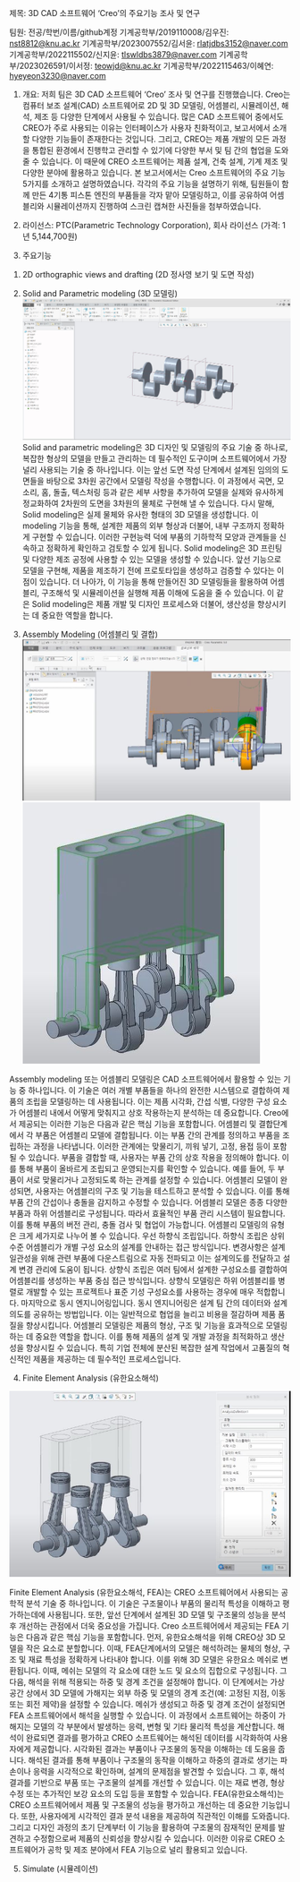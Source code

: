 제목: 3D CAD 소프트웨어 ‘Creo’의 주요기능 조사 및 연구

팀원: 전공/학번/이름/github계정
기계공학부/2019110008/김우진: nst8812@knu.ac.kr
기계공학부/2023007552/김서윤: rlatjdbs3152@naver.com
기계공학부/2022115502/신지윤: tlswldbs3879@naver.com
기계공학부/2023026591/이서정: teowjd@knu.ac.kr
기계공학부/2022115463/이혜연: hyeyeon3230@naver.com

1. 개요: 저희 팀은 3D CAD 소프트웨어 ‘Creo’ 조사 및 연구를 진행했습니다. Creo는 컴퓨터 보조 설계(CAD) 소프트웨어로 2D 및 3D 모델링, 어셈블리, 시뮬레이션, 해석, 제조 등 다양한 단계에서 사용될 수 있습니다. 많은 CAD 소프트웨어 중에서도 CREO가 주로 사용되는 이유는 인터페이스가 사용자 친화적이고, 보고서에서 소개할 다양한 기능들이 존재한다는 것입니다. 그리고, CREO는 제품 개발의 모든 과정을 통합된 환경에서 진행학고 관리할 수 있기에 다양한 부서 및 팀 간의 협업을 도와줄 수 있습니다. 이 때문에 CREO 소프트웨어는 제품 설계, 건축 설계, 기계 제조 및 다양한 분야에 활용하고 있습니다.
본 보고서에서는 Creo 소프트웨어의 주요 기능 5가지를 소개하고 설명하였습니다. 각각의 주요 기능을 설명하기 위해, 팀원들이 함께 만든 4기통 피스톤 엔진의 부품들을 각자 맡아 모델링하고, 이를 공유하여 어셈블리와 시뮬레이션까지 진행하여 스크린 캡쳐한 사진들을 첨부하였습니다.

2. 라이선스: PTC(Parametric Technology Corporation), 회사 라이선스 (가격: 1년 5,144,700원)

3. 주요기능
1) 2D orthographic views and drafting (2D 정사영 보기 및 도면 작성)

2) Solid and Parametric modeling (3D 모델링)
![1](https://github.com/woojinzzz/oss_new/blob/main/images/2.JPG?raw=true)
﻿Solid and parametric modeling은 3D 디자인 및 모델링의 주요 기술 중 하나로, 복잡한 형상의 모델을 만들고 관리하는 데 필수적인 도구이며 소프트웨어에서 가장 널리 사용되는 기술 중 하나입니다.
이는 앞선 도면 작성 단계에서 설계된 임의의 도면들을 바탕으로 3차원 공간에서 모델링 작성을 수행합니다. 이 과정에서 곡면, 모소리, 홈, 돌출, 텍스처링 등과 같은 세부 사항을 추가하여 모델을 실제와 유사하게 정교화하여 2차원의 도면을 3차원의 물체로 구현해 낼 수 있습니다. 
다시 말해, Solid modeling은 실제 물체와 유사한 형태의 3D 모델을 생성합니다. 이 modeling 기능을 통해, 설계한 제품의 외부 형상과 더불어, 내부 구조까지 정확하게 구현할 수 있습니다. 
이러한 구현능력 덕에 부품의 기하학적 모양과 관계들을 신속하고 정확하게 확인하고 검토할 수 있게 됩니다. 
Solid modeling은 3D 프린팅 및 다양한 제조 공정에 사용할 수 있는 모델을 생성할 수 있습니다. 앞선 기능으로 모델을 구현해, 제품을 제조하기 전에 프로토타입을 생성하고 검증할 수 있다는 이점이 있습니다. 
더 나아가, 이 기능을 통해 만들어진 3D 모델링들을 활용하여 어셈블리, 구조해석 및 시뮬레이션을 실행해 제품 이해에 도움을 줄 수 있습니다. 
이 같은 Solid modeling은 제품 개발 및 디자인 프로세스와 더불어, 생산성을 향상시키는 데 중요한 역할을 합니다.

3) Assembly Modeling (어셈블리 및 결합)
![1](https://github.com/woojinzzz/oss_new/blob/main/images/3.JPG?raw=true)
![1](https://github.com/woojinzzz/oss_new/blob/main/images/4.JPG?raw=true)

Assembly modeling 또는 어셈블리 모델링은 CAD 소프트웨어에서 활용할 수 있는 기능 중 하나입니다. 이 기술은 여러 개별 부품들을 하나의 완전한 시스템으로 결합하여 제품의 조립을 모델링하는 데 사용됩니다. 이는 제픔 시각화, 간섭 식별, 다양한 구성 요소가 어셈블리 내에서 어떻게 맞춰지고 상호 작용하는지 분석하는 데 중요합니다. Creo에서 제공되는 이러한 기능은 다음과 같은 핵심 기능을 포함합니다.
어셈블리 및 결합단계에서 각 부품은 어셈블리 모델에 결합됩니다. 이는 부품 간의 관계를 정의하고 부품을 조립하는 과정을 나타냅니다. 이러한 관계에는 맞물리기, 끼워 넣기, 고정, 용접 등이 포함될 수 있습니다. 부품을 결합할 때, 사용자는 부품 간의 상호 작용을 정의해야 합니다. 이를 통해 부품이 올바르게 조립되고 운영되는지를 확인할 수 있습니다. 예를 들어, 두 부품이 서로 맞물리거나 고정되도록 하는 관계를 설정할 수 있습니다.
 어셈블리 모델이 완성되면, 사용자는 어셈블리의 구조 및 기능을 테스트하고 분석할 수 있습니다. 이를 통해 부품 간의 간섭이나 충돌을 감지하고 수정할 수 있습니다. 어셈블리 모델은 종종 다양한 부품과 하위 어셈블리로 구성됩니다. 따라서 효율적인 부품 관리 시스템이 필요합니다. 이를 통해 부품의 버전 관리, 충돌 검사 및 협업이 가능합니다.
 어셈블리 모델링의 유형은 크게 세가지로 나누어 볼 수 있습니다. 우선 하향식 조립입니다. 하향식 조립은 상위 수준 어셈블리가 개별 구성 요소의 설계를 안내하는 접근 방식입니다. 변경사항은 설계 일관성을 위해 관련 부품에 다운스트림으로 자동 전파되고  이는 설계의도를 전달하고 설계 변경 관리에 도움이 됩니다. 상향식 조립은 여러 팀에서 설계한 구성요소를 결합하여 어셈블리를 생성하는 부품 중심 접근 방식입니다. 상향식 모델링은 하위 어셈블리를 병렬로 개발할 수 있는 프로젝트나 표준 기성 구성요소를 사용하는 경우에 매우 적합합니다. 마지막으로 동시 엔지니어링입니다. 동시 엔지니어링은 설계 팀 간의 데이터와 설계 의도를 공유하는 방법입니다. 이는 일반적으로 협업을 늘리고 비용을 절감하며 제품 품질을 향상시킵니다. 
어셈블리 모델링은 제품의 형상, 구조 및 기능을 효과적으로 모델링하는 데 중요한 역할을 합니다. 이를 통해 제품의 설계 및 개발 과정을 최적화하고 생산성을 향상시킬 수 있습니다. 특히 기업 전체에 분산된 복잡한 설계 작업에서 고품질의 혁신적인 제품을 제공하는 데 필수적인 프로세스입니다.

4) Finite Element Analysis (유한요소해석)

![1](https://github.com/woojinzzz/oss_new/blob/main/images/5.JPG?raw=true)

Finite Element Analysis (유한요소해석, FEA)는 CREO 소프트웨어에서 사용되는 공학적 분석 기술 중 하나입니다. 이 기술은 구조물이나 부품의 물리적 특성을 이해하고 평가하는데에 사용됩니다. 또한, 앞선 단계에서 설계된 3D 모델 및 구조물의 성능을 분석 후 개선하는 관점에서 더욱 중요성을 가집니다. Creo 소프트웨어에서 제공되는 FEA 기능은 다음과 같은 핵심 기능을 포함합니다. 
먼저, 유한요소해석을 위해 CREO상 3D 모델을 작은 요소로 분할합니다. 이때, FEA단계에서의 모델은 해석하려는 물체의 형상, 구조 및 재료 특성을 정확하게 나타내야 합니다. 이를 위해 3D 모델은 유한요소 메쉬로 변환됩니다. 이때, 메쉬는 모델의 각 요소에 대한 노드 및 요소의 집합으로 구성됩니다. 그 다음, 해석을 위해 적용되는 하중 및 경계 조건을 설정해야 합니다. 이 단계에서는 가상 공간 상에서 3D 모델에 가해지는 외부 하중 및 모델의 경계 조건(예: 고정된 지점, 이동 또는 회전 제약)을 설정할 수 있습니다. 메쉬가 생성되고 하중 및 경계 조건이 설정되면 FEA 소프트웨어에서 해석을 실행할 수 있습니다. 이 과정에서 소프트웨어는 하중이 가해지는 모델의 각 부분에서 발생하는 응력, 변형 및 기타 물리적 특성을 계산합니다.
해석이 완료되면 결과를 평가하고 CREO 소프트웨어는 해석된 데이터를 시각화하여 사용자에게 제공합니다. 시각화된 결과는 부품이나 구조물의 동작을 이해하는 데 도움을 줍니다. 해석된 결과를 통해 부품이나 구조물의 동작을 이해하고 하중의 결과로 생기는 파손이나 응력을 시각적으로 확인하며, 설계의 문제점을 발견할 수 있습니다. 그 후, 해석 결과를 기반으로 부품 또는 구조물의 설계를 개선할 수 있습니다. 이는 재료 변경, 형상 수정 또는 추가적인 보강 요소의 도입 등을 포함할 수 있습니다. 
FEA(유한요소해석)는 CREO 소프트웨어에서 제품 및 구조물의 성능을 평가하고 개선하는 데 중요한 기능입니다. 또한, 사용자에게 시각적인 결과 분석 내용을 제공하여 직관적인 이해를 도와줍니다. 그리고 디자인 과정의 초기 단계부터 이 기능을 활용하여 구조물의 잠재적인 문제를 발견하고 수정함으로써 제품의 신뢰성을 향상시킬 수 있습니다. 이러한 이유로 CREO 소프트웨어가 공학 및 제조 분야에서 FEA 기능으로 널리 활용되고 있습니다.

5) Simulate (시뮬레이션)
